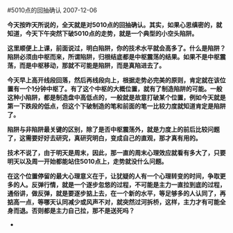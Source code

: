 #5010点的回抽确认
2007-12-06

**今天按昨天所说的，全天就是对5010点的回抽确认。其实，如果心思缜密的，就知道，今天下午突然下破5010点的走势，就是一个典型的小空头陷阱。**
 
**这里顺便上上课，前面说过，明白陷阱，你的技术水平就会高多了。什么是陷阱？陷阱必须由中枢而来，所谓陷阱，归根结底都是中枢震荡的结果。如果不是中枢震荡，而是中枢移动，那就不可能是陷阱，而是真陷进去了。**
 
**今天早上高开线段回落，然后再线段向上，根据走势必完美的原则，肯定就在该位置有一个1分钟中枢了。有了这个中枢的大概位置，就有了制造陷阱的可能。一般这种小陷阱，都是制造盘中高低点的，一般就是故意打破某个位置，例如今天就是第一下跌段的低点，但这个下破制造的笔和前面的笔一比较力度就知道肯定是陷阱了。**
 
**陷阱与非陷阱最关键的区别，除了是否中枢震荡外，就是力度上的前后比较问题了，这需要好好去研究，真研究明白，变成自己的直观，那才真有用的。**
 
**技术不说了，由于明天是周末，因此，那一直的周末心理效应就看有多大了，只要明天以及周一开始都能站住5010点上，走势就没什么问题。**
 
**在这个位置停留的最大心理意义在于，让犹疑的人有一个心理转变的时间，争取更多的人。反弹行情，就是一个逐步忽悠的过程，不可能是主力一直拉到底的过程，通俗讲，做反弹，就是要逐步掂上去，在一个新的水平，等足够多的人认同了，再掂高一点，等哪天认同减少或风声不对，就突然过河拆桥，这样，主力才有可能全身而退。否则都是主力自己拉，那不是送死吗？**
 
*